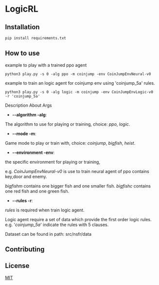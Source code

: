 # LogicRL


## Installation

```bash
pip install requirements.txt
```

## How to use

example to play with a trained ppo agent
```
python3 play.py -s 0 -alg ppo -m coinjump -env CoinJumpEnvNeural-v0
```

example to train an logic agent for coinjump env using 'coinjump_5a' rules. 
```
python3 play.py -s 0 -alg logic -m coinjump -env CoinJumpEnvLogic-v0  -r 'coinjump_5a'
```

Description About Args

* **--algorithm -alg**: 

The algorithm to use for playing or training, choice: _ppo_, _logic_.

* **--mode -m**:

Game mode to play or train with, choice: _coinjump_, _bigfish_, _heist_.

* **--environment -env**: 

the specific environment for playing or training, 

e.g. _CoinJumpEnvNeural-v0_ is use to train neural agent of ppo contains key,door and enemy.

_bigfishm_  contains one bigger fish and one smaller fish.
_bigfishc_  contains one red fish and one green fish.

* **--rules -r**:

_rules_ is required when train logic agent.

Logic agent require a set of data which provide the first order logic rules. e.g. '_coinjump_5a_' indicate the rules with 5 clauses.

Dataset can be found in path: src/nsfr/data

## Contributing

## License

[MIT](https://choosealicense.com/licenses/mit/)
